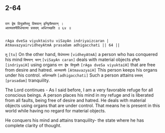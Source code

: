 ## 2-64


```shloka-sa

राग द्वेष वियुक्तैस्तु विषयान् इन्द्रियैश्चरन् ।
आत्मवश्यैर्विधेयात्मा प्रसदम् अधिगच्छति ॥ ६४ ॥

```
```shloka-sa-hk

rAga dveSa viyuktaistu viSayAn indriyaizcaran |
AtmavazyairvidheyAtmA prasadam adhigacchati || 64 ||

```
`तु` `[tu]` On the other hand, `विधेयात्मा` `[vidheyAtmA]` a person who has conquered his mind `विषयान् चरन्` `[viSayAn caran]` deals with material objects `इन्द्रियैः` `[indriyaiH]` using organs `राग द्वेष वियुक्तैः` `[rAga dveSa viyuktaiH]` that are free from desire and hatred. `आत्मवश्यैः` `[AtmavazyaiH]` This person keeps his organs under his control. `अधिगच्छति` `[adhigacchati]` Such a person attains `प्रसदम्` `[prasadam]` tranquility.

The Lord continues - As I said before, I am a very favorable refuge for all conscious beings. A person places his mind in my refuge and is liberated from all faults, being free of desire and hatred. He deals with material objects using organs that are under control. That means he is present in this world while having no regard for material objects. 

He conquers his mind and attains tranquility- the state where he has complete clarity of thought.



